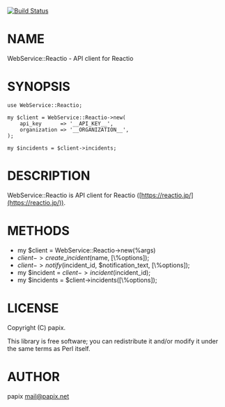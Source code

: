 [![Build Status](https://travis-ci.org/papix/WebService-Reactio.svg?branch=master)](https://travis-ci.org/papix/WebService-Reactio)
# NAME

WebService::Reactio - API client for Reactio

# SYNOPSIS

    use WebService::Reactio;

    my $client = WebService::Reactio->new(
        api_key      => '__API_KEY__',
        organization => '__ORGANIZATION__',
    );

    my $incidents = $client->incidents;

# DESCRIPTION

WebService::Reactio is API client for Reactio ([https://reactio.jp/](https://reactio.jp/)).

# METHODS

- my $client = WebService::Reactio->new(%args)
- $client->create\_incident($name, \[\\%options\]);
- $client->notify($incident\_id, $notification\_text, \[\\%options\]);
- my $incident = $client->incident($incident\_id);
- my $incidents = $client->incidents(\[\\%options\]);

# LICENSE

Copyright (C) papix.

This library is free software; you can redistribute it and/or modify
it under the same terms as Perl itself.

# AUTHOR

papix <mail@papix.net>

